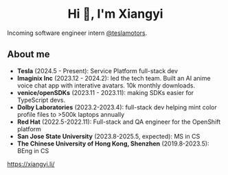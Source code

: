 <h1 align="center">Hi 👋, I'm Xiangyi</h1>
<p align="left">
</p>
Incoming software engineer intern <a href="https://github.com/teslamotors">@teslamotors</a>.

## About me
- **Tesla** (2024.5 - Present): Service Platform full-stack dev
- **Imaginix Inc** (2023.12 - 2024.2): led the tech team. Built an AI anime voice chat app with interative avatars. 10k monthly downloads. 
- **venice/openSDKs** (2023.11 - 2023.11): making SDKs easier for TypeScript devs. 
- **Dolby Laboratories** (2023.2-2023.4):  full-stack dev helping mint color profile files to >500k laptops annually
- **Red Hat** (2022.5-2022.11): Full-stack and QA engineer for the OpenShift platform
- **San Jose State University** (2023.8-2025.5, expected): MS in CS
- **The Chinese University of Hong Kong, Shenzhen** (2019.8-2023.5): BEng in CS


https://xiangyi.li/
